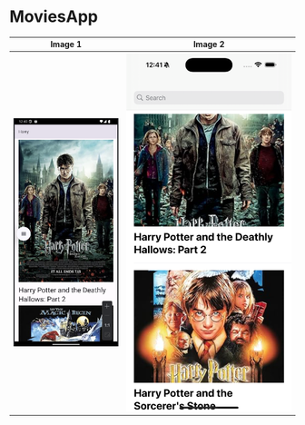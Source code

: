 # MoviesApp

| Image 1 | Image 2 |
|---------|---------|
| ![Image 1](android.png) | ![Image 2](ios.png) |
